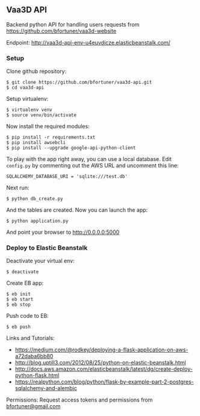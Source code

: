 ## Vaa3D API

Backend python API for handling users requests from https://github.com/bfortuner/vaa3d-website

Endpoint: http://vaa3d-api-env-u4euvdicze.elasticbeanstalk.com/


### Setup

Clone github repository:

```
$ git clone https://github.com/bfortuner/vaa3d-api.git
$ cd vaa3d-api
```

Setup virtualenv:
```
$ virtualenv venv
$ source venv/bin/activate
```

Now install the required modules:
```
$ pip install -r requirements.txt
$ pip install awsebcli
$ pip install --upgrade google-api-python-client
```

To play with the app right away, you can use a local database. Edit ```config.py``` by commenting out the AWS URL and uncomment this line:
```
SQLALCHEMY_DATABASE_URI = 'sqlite:///test.db'
```
Next run:
```
$ python db_create.py
```
And the tables are created.  Now you can launch the app:
```
$ python application.py
```
And point your browser to http://0.0.0.0:5000


### Deploy to Elastic Beanstalk

Deactivate your virtual env:
```
$ deactivate
```

Create EB app:
```
$ eb init
$ eb start
$ eb stop
```

Push code to EB:
```
$ eb push
```

Links and Tutorials:
* https://medium.com/@rodkey/deploying-a-flask-application-on-aws-a72daba6bb80
* http://blog.uptill3.com/2012/08/25/python-on-elastic-beanstalk.html
* http://docs.aws.amazon.com/elasticbeanstalk/latest/dg/create-deploy-python-flask.html
* https://realpython.com/blog/python/flask-by-example-part-2-postgres-sqlalchemy-and-alembic

Permissions:
Request access tokens and permissions from bfortuner@gmail.com

